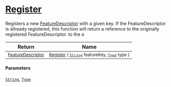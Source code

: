 # [Register](./FeatureDescriptor-100663416.md)

Registers a new [FeatureDescriptor](https://github.com/hargitomi97/sigstat/blob/master/docs/md/SigStat/Common/FeatureDescriptor.md) with a given key.  If the FeatureDescriptor is allready registered, this function will  return a reference to the originally registered FeatureDescriptor.  to the a

| Return | Name | 
| --- | --- | 
| <sub>[FeatureDescriptor](./../FeatureDescriptor.md)</sub>| <sub>[Register](./FeatureDescriptor-100663416.md) ( [`String`](https://docs.microsoft.com/en-us/dotnet/api/System.String) featureKey, [`Type`](https://docs.microsoft.com/en-us/dotnet/api/System.Type) type )</sub>| <br>


#### Parameters
[`String`](https://docs.microsoft.com/en-us/dotnet/api/System.String), [`Type`](https://docs.microsoft.com/en-us/dotnet/api/System.Type)